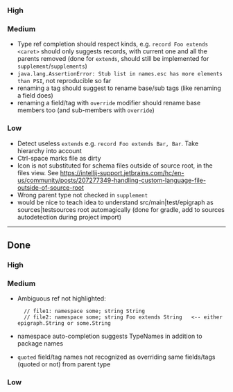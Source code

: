 ### High

### Medium
- Type ref completion should respect kinds, e.g. `record Foo extends <caret>` should only suggests records, with current one and all the parents removed (done for `extends`, should still be implemented for `supplement`/`supplements`)
- `java.lang.AssertionError: Stub list in names.esc has more elements than PSI`, not reproducible so far
- renaming a tag should suggest to rename base/sub tags (like renaming a field does)
- renaming a field/tag with `override` modifier should rename base members too (and sub-members with `override`) 

### Low
- Detect useless `extends` e.g. `record Foo extends Bar, Bar`. Take hierarchy into account
- Ctrl-space marks file as dirty
- Icon is not substituted for schema files outside of source root, in the files view. See https://intellij-support.jetbrains.com/hc/en-us/community/posts/207277349-handling-custom-language-file-outside-of-source-root
- Wrong parent type not checked in `supplement`
- would be nice to teach idea to understand src/main|test/epigraph as sources|testsources root automagically (done for gradle, add to sources autodetection during project import)

----
## Done
### High

### Medium
- Ambiguous ref not highlighted:

        // file1: namespace some; string String
        // file2: namespace some; string Foo extends String   <-- either epigraph.String or some.String
- namespace auto-completion suggests TypeNames in addition to package names
- `quoted` field/tag names not recognized as overriding same fields/tags (quoted or not) from parent type

### Low
